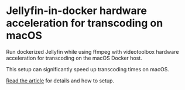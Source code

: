 # Jellyfin-in-docker hardware acceleration for transcoding on macOS

Run dockerized Jellyfin while using ffmpeg with videotoolbox hardware
acceleration for transcoding on the macOS Docker host.

This setup can significantly speed up transcoding times on macOS.

[Read the article] for details and how to setup.

[Read the article]: https://oliverbley.github.io/posts/2022-12-27-jellyfin-in-docker-hardware-acceleration-on-macos/

